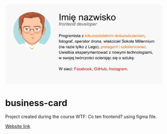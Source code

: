 ![cover](./gh/card.png)

# business-card

Project created during the course WTF: Co ten frontend? using figma file.

[Website link](https://paulina-studniak.github.io/business-card)
